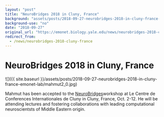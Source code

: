 ```yaml
---
layout: "post"
title: "NeuroBridges 2018 in Cluny, France"
background: "assets/posts/2018-09-27-neurobridges-2018-in-cluny-france-emonet-lab/mahmut2_0.jpg"
background-use: "no"
date: "2018-09-27"
original_url: "https://emonet.biology.yale.edu/news/neurobridges-2018-cluny-france"
redirect_from:
  - /news/neurobridges-2018-cluny-france
---
```

# NeuroBridges 2018 in Cluny, France

![]({{ site.baseurl }}/assets/posts/2018-09-27-neurobridges-2018-in-cluny-france-emonet-lab/mahmut2_0.jpg)

Mahmut has been accepted to the [NeuroBridges](http://decision-making-lab.com/NeuroBridges/neurobridges2018.html)workshop at Le Centre de Conferences Internationales de Cluny in Cluny, France, Oct. 2-12. He will be attending lectures and fostering collaborations with leading computational neuroscientsts of Middle Eastern origin.